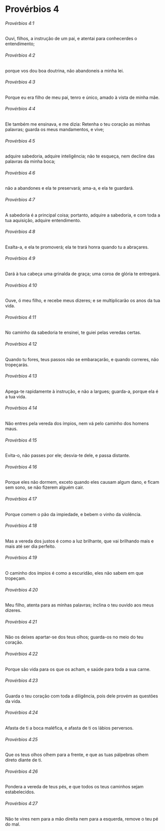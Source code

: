 # Provérbios 4

###### Provérbios 4:1

Ouvi, filhos, a instrução de um pai, e atentai para conhecerdes o entendimento;

###### Provérbios 4:2

porque vos dou boa doutrina, não abandoneis a minha lei.

###### Provérbios 4:3

Porque eu era filho de meu pai, tenro e único, amado à vista de minha mãe.

###### Provérbios 4:4

Ele também me ensinava, e me dizia: Retenha o teu coração as minhas palavras; guarda os meus mandamentos, e vive;

###### Provérbios 4:5

adquire sabedoria, adquire inteligência; não te esqueça, nem decline das palavras da minha boca;

###### Provérbios 4:6

não a abandones e ela te preservará; ama-a, e ela te guardará.

###### Provérbios 4:7

A sabedoria é a principal coisa; portanto, adquire a sabedoria, e com toda a tua aquisição, adquire entendimento.

###### Provérbios 4:8

Exalta-a, e ela te promoverá; ela te trará honra quando tu a abraçares.

###### Provérbios 4:9

Dará à tua cabeça uma grinalda de graça; uma coroa de glória te entregará.

###### Provérbios 4:10

Ouve, ó meu filho, e recebe meus dizeres; e se multiplicarão os anos da tua vida.

###### Provérbios 4:11

No caminho da sabedoria te ensinei, te guiei pelas veredas certas.

###### Provérbios 4:12

Quando tu fores, teus passos não se embaraçarão, e quando correres, não tropeçarás.

###### Provérbios 4:13

Apega-te rapidamente à instrução, e não a largues; guarda-a, porque ela é a tua vida.

###### Provérbios 4:14

Não entres pela vereda dos ímpios, nem vá pelo caminho dos homens maus.

###### Provérbios 4:15

Evita-o, não passes por ele; desvia-te dele, e passa distante.

###### Provérbios 4:16

Porque eles não dormem, exceto quando eles causam algum dano, e ficam sem sono, se não fizerem alguém cair.

###### Provérbios 4:17

Porque comem o pão da impiedade, e bebem o vinho da violência.

###### Provérbios 4:18

Mas a vereda dos justos é como a luz brilhante, que vai brilhando mais e mais até ser dia perfeito.

###### Provérbios 4:19

O caminho dos ímpios é como a escuridão, eles não sabem em que tropeçam.

###### Provérbios 4:20

Meu filho, atenta para as minhas palavras; inclina o teu ouvido aos meus dizeres.

###### Provérbios 4:21

Não os deixes apartar-se dos teus olhos; guarda-os no meio do teu coração.

###### Provérbios 4:22

Porque são vida para os que os acham, e saúde para toda a sua carne.

###### Provérbios 4:23

Guarda o teu coração com toda a diligência, pois dele provém as questões da vida.

###### Provérbios 4:24

Afasta de ti a boca maléfica, e afasta de ti os lábios perversos.

###### Provérbios 4:25

Que os teus olhos olhem para a frente, e que as tuas pálpebras olhem direto diante de ti.

###### Provérbios 4:26

Pondera a vereda de teus pés, e que todos os teus caminhos sejam estabelecidos.

###### Provérbios 4:27

Não te vires nem para a mão direita nem para a esquerda, remove o teu pé do mal.

